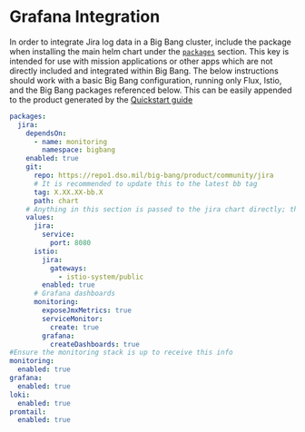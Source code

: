 # Grafana Integration

In order to integrate Jira log data in a Big Bang cluster, include the package when installing the main helm chart under the [`packages`](https://docs-bigbang.dso.mil/latest/docs/guides/deployment-scenarios/extra-package-deployment/) section. This key is intended for use with mission applications or other apps which are not directly included and integrated within Big Bang. The below instructions should work with a basic Big Bang configuration, running only Flux, Istio, and the Big Bang packages referenced below. This can be easily appended to the product generated by the [Quickstart guide](https://docs-bigbang.dso.mil/latest/docs/guides/deployment-scenarios/quickstart/)

```yaml
packages:
  jira:
    dependsOn:
      - name: monitoring
        namespace: bigbang
    enabled: true
    git:
      repo: https://repo1.dso.mil/big-bang/product/community/jira
      # It is recommended to update this to the latest bb tag
      tag: X.XX.XX-bb.X
      path: chart
    # Anything in this section is passed to the jira chart directly; this allows all of your bigbang configuration to be in a single place.
    values:
      jira:
        service:
          port: 8080
      istio:
        jira:
          gateways:
            - istio-system/public
        enabled: true
      # Grafana dashboards
      monitoring:
        exposeJmxMetrics: true
        serviceMonitor:
          create: true
        grafana:
          createDashboards: true
#Ensure the monitoring stack is up to receive this info
monitoring:
  enabled: true
grafana:
  enabled: true
loki: 
  enabled: true
promtail:
  enabled: true
```